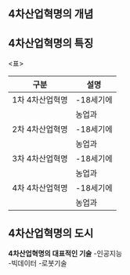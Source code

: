 ## 4차산업혁명의 개념

## 4차산업혁명의 특징

<표>  

|구분|설명|
|---|---|
|1차 4차산업혁명|-18세기에|
||농업과 | 
|2차 4차산업혁명|-18세기에|
||농업과 | 
|3차 4차산업혁명|-18세기에|
||농업과 | 
|4차 4차산업혁명|-18세기에|
||농업과 | 


## 4차산업혁명의 도시

**4차산업혁명의 대표적인 기술**
-인공지능  
-빅데이터
-로봇기술


